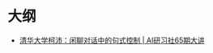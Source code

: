 
# 大纲


- [清华大学柯沛：闲聊对话中的句式控制 | AI研习社65期大讲](https://mp.weixin.qq.com/s?__biz=MzI5NTIxNTg0OA==&mid=2247492317&idx=1&sn=0cc32d461a9ff69591249328c9dfb269&chksm=ec54555adb23dc4c7a1cd5eeb6f7f7191d094a01abacebfc4fa44c9b87e2ef0526335346036f&mpshare=1&scene=1&srcid=0826JaM4PIAUQrwfoWSwUdV1#rd)
